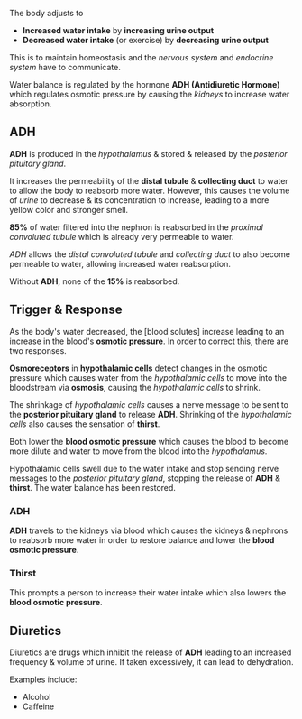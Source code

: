 The body adjusts to
- **Increased water intake** by **increasing urine output**
- **Decreased water intake** (or exercise) by **decreasing urine output**

This is to maintain homeostasis and the *nervous system* and *endocrine system* have to communicate.

Water balance is regulated by the hormone **ADH (Antidiuretic Hormone)** which regulates osmotic pressure by causing the *kidneys* to increase water absorption.

## ADH

**ADH** is produced in the *hypothalamus* & stored & released by the *posterior pituitary gland*. 

It increases the permeability of the **distal tubule** & **collecting duct** to water to allow the body to reabsorb more water. However, this causes the volume of *urine* to decrease & its concentration to increase, leading to a more yellow color and stronger smell.

**85%** of water filtered into the nephron is reabsorbed in the *proximal convoluted tubule* which is already very permeable to water.

*ADH* allows the *distal convoluted tubule* and *collecting duct* to also become permeable to water, allowing increased water reabsorption. 

Without **ADH**, none of the **15%** is reabsorbed.

## Trigger & Response

As the body's water decreased, the \[blood solutes] increase leading to an increase in the blood's **osmotic pressure**. In order to correct this, there are two responses.

**Osmoreceptors** in **hypothalamic cells** detect changes in the osmotic pressure which causes water from the *hypothalamic cells* to move into the bloodstream via **osmosis**, causing the *hypothalamic cells* to shrink.

The shrinkage of *hypothalamic cells* causes a nerve message to be sent to the **posterior pituitary gland** to release **ADH**. Shrinking of the *hypothalamic cells* also causes the sensation of **thirst**. 



Both lower the **blood osmotic pressure** which causes the blood to become more dilute and water to move from the blood into the *hypothalamus*. 

Hypothalamic cells swell due to the water intake and stop sending nerve messages to the *posterior pituitary gland*, stopping the release of **ADH** & **thirst**. The water balance has been restored.

### ADH

**ADH** travels to the kidneys via blood which causes the kidneys & nephrons to reabsorb more water in order to restore balance and lower the **blood osmotic pressure**.

### Thirst

This prompts a person to increase their water intake which also lowers the **blood osmotic pressure**.

## Diuretics

Diuretics are drugs which inhibit the release of **ADH** leading to an increased frequency & volume of urine. If taken excessively, it can lead to dehydration.

Examples include:
- Alcohol
- Caffeine